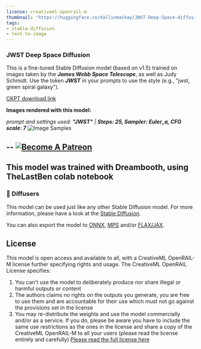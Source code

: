 ```yaml
---
license: creativeml-openrail-m
thumbnail: "https://huggingface.co/dallinmackay/JWST-Deep-Space-diffusion/resolve/main/previewJWST.jpg"
tags:
- stable-diffusion
- text-to-image
---
```

### JWST Deep Space Diffusion

This is a fine-tuned Stable Diffusion model (based on v1.5) trained on images taken by the **_James Webb Space Telescope_**, as well as Judy Schmidt. Use the token **_JWST_** in your prompts to use the style (e.g., "jwst, green spiral galaxy").

[CKPT download link](https://huggingface.co/dallinmackay/JWST-Deep-Space-diffusion/resolve/main/JWST-Deep-Space.ckpt)

**Images rendered with this model:**
  
  _prompt and settings used: **"JWST"** | **Steps: 25, Sampler: Euler_a, CFG scale: 7**_
![Image Samples](https://huggingface.co/dallinmackay/JWST-Deep-Space-diffusion/resolve/main/previewJWST.jpg)

--
[![Become A Patreon](https://badgen.net/badge/become/a%20patron/F96854)](https://www.patreon.com/dallinmackay) 
--

This model was trained with Dreambooth, using TheLastBen colab notebook
--
### 🧨 Diffusers

This model can be used just like any other Stable Diffusion model. For more information,
please have a look at the [Stable Diffusion](https://huggingface.co/docs/diffusers/api/pipelines/stable_diffusion).

You can also export the model to [ONNX](https://huggingface.co/docs/diffusers/optimization/onnx), [MPS](https://huggingface.co/docs/diffusers/optimization/mps) and/or [FLAX/JAX]().

## License

This model is open access and available to all, with a CreativeML OpenRAIL-M license further specifying rights and usage.
The CreativeML OpenRAIL License specifies: 

1. You can't use the model to deliberately produce nor share illegal or harmful outputs or content 
2. The authors claims no rights on the outputs you generate, you are free to use them and are accountable for their use which must not go against the provisions set in the license
3. You may re-distribute the weights and use the model commercially and/or as a service. If you do, please be aware you have to include the same use restrictions as the ones in the license and share a copy of the CreativeML OpenRAIL-M to all your users (please read the license entirely and carefully)
[Please read the full license here](https://huggingface.co/spaces/CompVis/stable-diffusion-license)